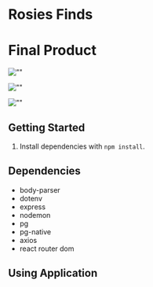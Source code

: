# Rosies Finds


# Final Product

![""]()

![""]()

![""]()

## Getting Started

1. Install dependencies with `npm install`.

## Dependencies

- body-parser
- dotenv
- express
- nodemon
- pg
- pg-native
- axios
- react router dom

## Using Application

